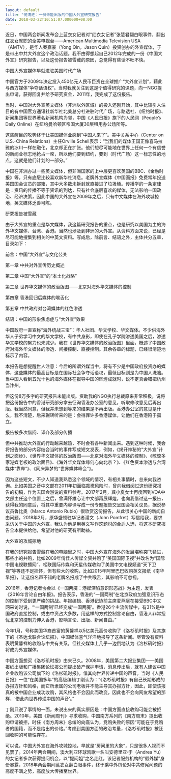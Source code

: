 ```yaml
---
layout: default
title: "何清涟：一份未能出版的中国大外宣研究报告"
date: 2018-03-22T10:51:07.000000+08:00
---
```


近日，中国两会新闻发布会上蓝衣女记者对“红衣女记者”张慧君翻白眼事件，翻出红衣女就职的全美电视台——American Multimedia Television USA （AMTV），是华人秦嘉豪（Yong Qin，Jason Quin）投资创办的外宣媒体，于是带出中共大外宣这个政治话题。我不由得想起自己2012年完成的一份《中国大外宣》研究报告，以及这份报告被雪藏的原因，总觉得有些话不吐不快。

中国大外宣媒体早就进驻美国时代广场

中国官方于2009年决定投入450亿元人民币巨资在全球推广“大外宣计划”，藉此与西方媒体“争夺话语权”。当时我就关注到这是个值得研究的课题，向一NGO提出申请，获得回复并给予研究资金，2011年，我完成了这份报告。

当时，中国对大外宣英文媒体（非洲以外区域）的投入还刚开始，其中比较引人注目的有中国官方通讯社新华社北美总分社进驻时代广场，与路透社、《纽约时报》、新闻集团等世界著名新闻机构为邻，中国《人民日报》旗下的人民网（People’s Daily Online）在纽约曼哈顿区帝国大厦30层租用办公场所等。

这些醒目的攻势终于让美国媒体业感到“中国人来了”。美中关系中心（Center on U.S.-China Relations）主任Orville Schell表示：“当我们的媒体王国正像喜马拉雅的冰川一样在融化，北京却正在扩张。他们想尽可能地在世界上任何一个有信誉的新闻业标志地抢占一席，所以他们要到纽约，要到（时代广场）这一标志性的地点，这就是他们计划的一部分。”

中国在非洲办过一些英文媒体，但非洲国家的上中层更喜欢英国的BBC、《金融时报》等，只有底层比较喜欢新华社消息。老牌外宣媒体《中国画报》免费常年投送美国国会议员的邮箱，其中大多数未拆封就直接进了垃圾桶。传播学的一条定律是：资讯的传播不等于资讯的到达，只有社会底层喜欢的媒体，无法影响一国政治、经济决策，因此中国的大外宣在2009年之后，只有中文媒体在海外攻城掠地，英文媒体乏善可陈。

研究报告被雪藏

由于大外宣的重点是华文媒体，我这篇研究报告的重点，也是研究以美国为主的海外华文媒体、台湾、香港。当然也涉及到非洲的大外宣。从资料方面来说，已经是尽可能地搜集到相关的中英文资料。写成后，除前言、结语之外，主体共分五章，目录如下：

前言：中国“大外宣”与文化公关

第一章 中共对外宣传历史概述

第二章 中国“大外宣”的“本土化战略”

第三章 世界华文媒体的政治版图——北京对海外华文媒体的控制

第四章 香港回归后媒体的喉舌化

第五章 中共政府对台湾媒体的红色渗透

结语：中国的形象焦虑症与“大外宣”效果

中国政府一直宣称“海外统战三宝”：华人社团、华文学校、华文媒体。不少供海外华人子弟学习中文的华文学校，有中共身影，即使在孔子学院渗透美国之后，渗透华文学校的努力也未减少。我在《世界华文媒体的政治版图》里面，概述了中国政府对海外华文媒体的渗透、间接控制、直接控制。其余各章的标题，已经很清楚地标示了内容。

本报告是想提醒世人注意：今后的所谓外媒当中，将有不少是中国政府投资办的媒体，这些媒体的最高目标是在国际社会争夺话语权，最低目标则是为中国人洗脑。当中国人看到五光十色的海外媒体在报导中国的辉煌成就时，说不定真会错把杭州当汴州。

但这份8万多字的研究报告未能出版。资助我的NGO执行总裁原来非常积极，说将把这份报告中的香港研究部分拿去征询香港办公室的意见，听取修改意见后再出版。我当然同意，但我并未想到等来的结果是不再出版。香港办公室的意见是什么，我不清楚，后来辗转听来的是：会得罪许多香港媒体，让他们在香港陷于孤立。

报告被多次借阅、译介及部分传播

但中共推动大外宣的行动越来越热，不时会有各种新闻出来。遇到这种时候，我会将报告的部分内容结合当时的事件写成短文发表，例如，《揭开神秘的“大外宣”计划之面纱》、《世界华文媒体的政治版图——北京对海外华文媒体的控制》、《晾晾多家港媒老板的政治面目》、《海外华文媒体缘何心向北京？》、《红色资本渗透与台湾媒体“靠岸”》、《同床异梦的“世界媒体峰会”》。

因为这些短文，不少人知道我熟悉这个领域的情况，有相关事情时，总来向我咨询。比如美国之音中文部在2011年初面临裁撤风险时，曾向我借阅过这份研究报告的初稿，作为去国会游说的资料参考。2017年2月，龚小夏女士再度回到VOA中文部主任这个位置上之后，曾满怀雄心让中文部再展辉煌，也向我借过这一报告，获得我的同意后，将其中重要内容译写成一份专题报告交呈国会相关议员，据说参议员鲁比奥（Marco Antonio Rubio）很欣赏这份报告，从此很关心中国的新闻自由问题。2018年2月，原华盛顿驻华记者潘文（John Pomfret）写信给我，要求采访关于中国的大外宣，我认为他是用英文写作这题材的合适人选，将这本研究报告全本提供给他，希望对他的研究有所助益。

大外宣的攻城掠地

在我的研究报告雪藏在我的电脑里之时，中国大外宣在海外的发展堪称突飞猛进，那些小的并购，比如2009年俏佳人传媒全资并购了“美国国际卫视”并改名为“国际中国电视联播网”、松联国际传媒和天星传媒收购了美国中文电视频道“天下卫视”等等还不足挂怀，但有些大的收购，比如2015年阿里巴巴收购英文报纸《南华早报》，让这份名声不错的老牌名报成了中共喉舌，其影响不可忽视。

2016年，香港记者协会以《一国两魇：港媒深陷意识形态战》为主题，发表《2016年言论自由年报》。报告表示，香港的“一国两制”在北京政府加强意识形态的控制下受到更严峻的挑战。年报编辑、香港记协前主席麦燕庭在接受BBC中文网采访时说，“‘一国两制’已经变成‘一国两魇’。香港26个主流传媒中，有31%是中国政府直接控制，或由中资占大多数，用这样的方式控制言论自由，香港人非常担忧北京的控制力伸入香港，影响言论、出版、新闻自由。”

今年1月，号称美国华裔首富的黄馨祥以5亿美元高价收购了《洛杉矶时报》及其旗下的《圣达戈联合论坛报》，中国媒体喜气洋洋地报导了这条新闻。尽管没有资料表明黄馨祥的收购与中共有关系，但社交媒体上几乎一边倒地认为《洛杉矶时报》将成为外宣媒体。

中国方面想买《洛杉矶时报》由来已久。2008年，美国第二大报业集团——美国报纸出版和广播集团论坛报公司提出破产保护申请，消息传出后，就有人建议中国企业收购该公司旗下的《洛杉矶时报》，借其向世界传递中国的声音。当时《人民日报》一位“在美国多年”的高级编辑丁刚认为：“《洛杉矶时报》有自己长期形成的办报方针和风格，而它所隶属的公司老板并不能主导其办报方针，因此，即使该报真的被中国企业成功收购，其风格也不会因此而改变，因此也不会向网友希望的那样，‘借此向世界传递中国的声音’。”

丁刚只说了事情的一面，未说出来的真实原因是：中国方面直接收购可能会被拒绝。2010年，美国《新闻周刊》寻求收购，中国南方系列的《南方周末》提出收购申请被拒，时任《南方周末》总编的向熹认为，竞购失败的原因“可能在于竞购者的国籍，而不是给出的价格。”考虑到美国方面的政治考量，《洛杉矶时报》被迂回收购的可能性存在。

可以说，中国大外宣在海外攻城掠地，早就是“房间里的大象”，只是很多人视而不见罢了。2014年两会期间，澳大利亚环球凯歌一名叫安德里亚·于（Andrea Yu）的女记者多次获得提问机会，以“提问姐”之名走红，该记者服务机构的“假外媒”身份暴露，2018年两会期间蓝衣女翻白眼事件，终于乘中外舆论对中共修宪问题的高度不满之势，高度放大传播至世界。

